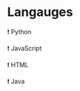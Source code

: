 # Langauges
<!--- Emoji Sheet - https://www.webfx.com/tools/emoji-cheat-sheet/ --->
:exclamation: Python

:exclamation: JavaScript

:exclamation: HTML

:exclamation: Java
